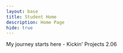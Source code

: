 ```yaml
---
layout: base
title: Student Home 
description: Home Page
hide: true
---
```


My journey starts here - Kickin' Projects 2.06

